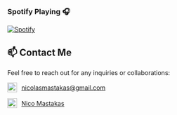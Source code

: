 ### Spotify Playing 🎧

[![Spotify](https://novatorem-xi-weld.vercel.app/api/spotify)](https://open.spotify.com/user/i9mg7d25h2kcnr6yjeu2h7hox)


## 📫 Contact Me

Feel free to reach out for any inquiries or collaborations:

<p align="left">
  <a href="mailto:nicolasmastakas@gmail.com" style="display: flex; align-items: center;">
    <img alt="Nico's Email" src="https://cdn-icons-png.flaticon.com/512/281/281769.png" width="22px" style="margin-right: 10px;" />
    nicolasmastakas@gmail.com
  </a>
</p>
<p align="left">
  <a href="https://www.linkedin.com/in/nico-mastakas-react-native-developer/" style="display: flex; align-items: center;">
    <img alt="Nico's LinkedIn" src="https://cdn-icons-png.flaticon.com/512/174/174857.png" width="22px" style="margin-right: 10px;" />
    Nico Mastakas
  </a>
</p>
